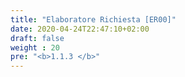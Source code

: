 ```yaml
---
title: "Elaboratore Richiesta [ER00]"
date: 2020-04-24T22:47:10+02:00
draft: false
weight : 20
pre: "<b>1.1.3 </b>"
---
```


